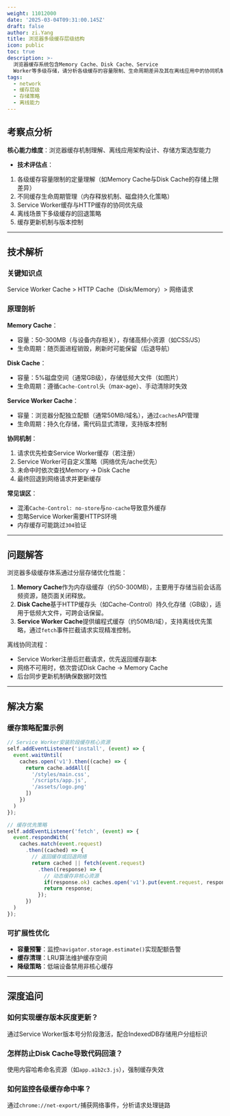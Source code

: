 ```yaml
---
weight: 11012000
date: '2025-03-04T09:31:00.145Z'
draft: false
author: zi.Yang
title: 浏览器多级缓存层级结构
icon: public
toc: true
description: >-
  浏览器缓存系统包含Memory Cache、Disk Cache、Service
  Worker等多级存储，请分析各级缓存的容量限制、生命周期差异及其在离线应用中的协同机制。
tags:
  - network
  - 缓存层级
  - 存储策略
  - 离线能力
---
```


## 考察点分析

**核心能力维度**：浏览器缓存机制理解、离线应用架构设计、存储方案选型能力  

- **技术评估点**：  

1. 各级缓存容量限制的定量理解（如Memory Cache与Disk Cache的存储上限差异）  
2. 不同缓存生命周期管理（内存释放机制、磁盘持久化策略）  
3. Service Worker缓存与HTTP缓存的协同优先级  
4. 离线场景下多级缓存的回退策略  
5. 缓存更新机制与版本控制  

---

## 技术解析

### 关键知识点  

Service Worker Cache > HTTP Cache（Disk/Memory）> 网络请求  

### 原理剖析  

**Memory Cache**：  

- 容量：50-300MB（与设备内存相关），存储高频小资源（如CSS/JS）  
- 生命周期：随页面进程销毁，刷新时可能保留（后退导航）  

**Disk Cache**：  

- 容量：5%磁盘空间（通常GB级），存储低频大文件（如图片）  
- 生命周期：遵循`Cache-Control`头（max-age）、手动清除时失效  

**Service Worker Cache**：  

- 容量：浏览器分配独立配额（通常50MB/域名），通过`caches`API管理  
- 生命周期：持久化存储，需代码显式清理，支持版本控制  

**协同机制**：  

1. 请求优先检查Service Worker缓存（若注册）  
2. Service Worker可自定义策略（网络优先/ache优先）  
3. 未命中时依次查找Memory -> Disk Cache  
4. 最终回退到网络请求并更新缓存  

**常见误区**：  

- 混淆`Cache-Control: no-store`与`no-cache`导致意外缓存  
- 忽略Service Worker需要HTTPS环境  
- 内存缓存可能跳过`304`验证  

---

## 问题解答  

浏览器多级缓存体系通过分层存储优化性能：  

1. **Memory Cache**作为内存级缓存（约50-300MB），主要用于存储当前会话高频资源，随页面关闭释放。  
2. **Disk Cache**基于HTTP缓存头（如Cache-Control）持久化存储（GB级），适用于低频大文件，可跨会话保留。  
3. **Service Worker Cache**提供编程式缓存（约50MB/域），支持离线优先策略，通过`fetch`事件拦截请求实现精准控制。  

离线协同流程：  

- Service Worker注册后拦截请求，优先返回缓存副本  
- 网络不可用时，依次尝试Disk Cache -> Memory Cache  
- 后台同步更新机制确保数据时效性  

---

## 解决方案  

### 缓存策略配置示例  

```javascript
// Service Worker安装阶段缓存核心资源
self.addEventListener('install', (event) => {
  event.waitUntil(
    caches.open('v1').then((cache) => {
      return cache.addAll([
        '/styles/main.css',
        '/scripts/app.js',
        '/assets/logo.png'
      ])
    })
  )
});

// 缓存优先策略
self.addEventListener('fetch', (event) => {
  event.respondWith(
    caches.match(event.request)
      .then((cached) => {
        // 返回缓存或回退网络
        return cached || fetch(event.request)
          .then((response) => {
            // 动态缓存非核心资源
            if(response.ok) caches.open('v1').put(event.request, response.clone());
            return response;
          });
      })
  )
});
```

### 可扩展性优化  

- **容量预警**：监控`navigator.storage.estimate()`实现配额告警  
- **缓存清理**：LRU算法维护缓存空间  
- **降级策略**：低端设备禁用非核心缓存  

---

## 深度追问  

### 如何实现缓存版本灰度更新？  

通过Service Worker版本号分阶段激活，配合IndexedDB存储用户分组标识  

### 怎样防止Disk Cache导致代码回滚？  

使用内容哈希命名资源（如`app.a1b2c3.js`），强制缓存失效  

### 如何监控各级缓存命中率？  

通过`chrome://net-export/`捕获网络事件，分析请求处理链路
